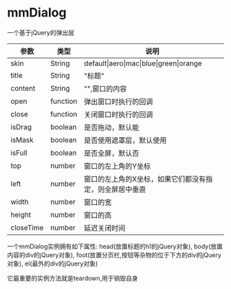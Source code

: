 mmDialog
========

一个基于jQuery的弹出层
<table>
    <thead>
        <tr><th>参数</th><th>类型</th><th>说明</th></tr>
    </thead>
    <tbody>
        <tr><td>skin</td><td>String</td><td>default|aero|mac|blue|green|orange</td></tr>
        <tr><td>title</td><td>String</td><td>"标题"</td></tr>
        <tr><td>content</td><td>String</td><td>"",窗口的内容</td></tr>
        <tr><td>open</td><td>function</td><td>弹出窗口时执行的回调</td></tr>
        <tr><td>close</td><td>function</td><td>关闭窗口时执行的回调</td></tr>
        <tr><td>isDrag</td><td>boolean</td><td>是否拖动，默认能</td></tr>
        <tr><td>isMask</td><td>boolean</td><td>是否使用遮罩层，默认使用</td></tr>
        <tr><td>isFull</td><td>boolean</td><td>是否全屏，默认否</td></tr>
        <tr><td>top</td><td>number</td><td>窗口的左上角的Y坐标</td></tr>
        <tr><td>left</td><td>number</td><td>窗口的左上角的X坐标，如果它们都没有指定，则全屏居中垂直</td></tr>
        <tr><td>width</td><td>number</td><td>窗口的宽</td></tr>
        <tr><td>height</td><td>number</td><td>窗口的高</td></tr>
        <tr><td>closeTime</td><td>number</td><td>延迟关闭时间</td></tr>
    </tbody>

</table>
一个mmDialog实例拥有如下属性: head(放置标题的h1的jQuery对象), body(放置内容的div的jQuery对象),
foot(放置分页栏,按钮等杂物的位于下方的div的jQuery对象), el(最外的div的jQuery对象)

它最重要的实例方法就是teardown,用于销毁自身